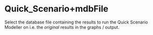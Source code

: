 # Quick_Scenario+mdbFile

Select the database file containing the results to run the Quick
Scenario Modeller on i.e. the _original_ results in the graphs /
output.
